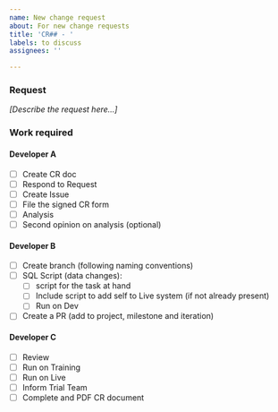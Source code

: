 ```yaml
---
name: New change request
about: For new change requests
title: 'CR## - '
labels: to discuss
assignees: ''

---
```


### Request
_[Describe the request here...]_

### Work required
#### Developer A
- [ ] Create CR doc
- [ ] Respond to Request
- [ ] Create Issue
- [ ] File the signed CR form
- [ ] Analysis
- [ ] Second opinion on analysis (optional)
#### Developer B
- [ ] Create branch (following naming conventions)
- [ ] SQL Script (data changes):
  - [ ] script for the task at hand
  - [ ] Include script to add self to Live system (if not already present)
  - [ ] Run on Dev
- [ ] Create a PR (add to project, milestone and iteration)
#### Developer C
- [ ] Review
- [ ] Run on Training
- [ ] Run on Live
- [ ] Inform Trial Team
- [ ] Complete and PDF CR document
